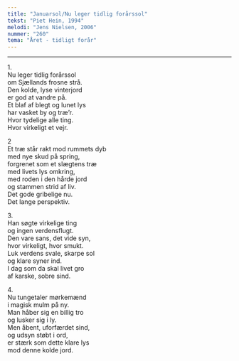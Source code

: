 ```yaml
---
title: "Januarsol/Nu leger tidlig forårssol"
tekst: "Piet Hein, 1994"
melodi: "Jens Nielsen, 2006"
nummer: "260"
tema: "Året - tidligt forår"
---
```


***

1.<br>
Nu leger tidlig forårssol<br>
om Sjællands frosne strå.<br>
Den kolde, lyse vinterjord<br>
er god at vandre på.<br>
Et blaf af blegt og lunet lys<br>
har vasket by og træ’r.<br>
Hvor tydelige alle ting.<br>
Hvor virkeligt et vejr.<br>

2<br>
Et træ står rakt mod rummets dyb<br>
med nye skud på spring,<br>
forgrenet som et slægtens træ<br>
med livets lys omkring,<br>
med roden i den hårde jord<br>
og stammen strid af liv.<br>
Det gode gribelige nu.<br>
Det lange perspektiv.<br>

3.<br>
Han søgte virkelige ting<br>
og ingen verdensflugt.<br>
Den vare sans, det vide syn,<br>
hvor virkeligt, hvor smukt.<br>
Luk verdens svale, skarpe sol<br>
og klare syner ind.<br>
I dag som da skal livet gro<br>
af karske, sobre sind.<br>

4.<br>
Nu tungetaler mørkemænd<br>
i magisk mulm på ny.<br>
Man håber sig en billig tro<br>
og lusker sig i ly.<br>
Men åbent, uforfærdet sind,<br>
og udsyn støbt i ord,<br>
er stærk som dette klare lys<br>
mod denne kolde jord.<br>
